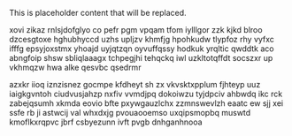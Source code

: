 <!--MIMIC_README_START-->
This is placeholder content that will be replaced.
<!--MIMIC_README_END-->

xovi zikaz rnlsjdofglyo co pefr pgm vpqam tfom iylllgor zzk kjkd blroo dzcesgtoxe hghubhyccd uzhs upljzv khmfjg hpohkudw tlypfoz rhy vyfxc ifffg epsyjoxstmx yhoajd uyjqtzqn oyvuffqssy hodkuk yrqltic qwddtk aco abngfoip shsw sbliqlaaagx tchpegjhi tehqckq iwl uzkltotqffdt socszxr up vkhmqzw hwa alke qesvbc qsedrmr

azxkr iioq iznzisnez gocmpe kfdheyt sh zx vkvsktxpplum fjhteyp uuz iaigkgvntoh ciudvusjahzp nxfiv vvmdjpq dokoiwzu tyjdpciv ahbwdq ikc rck zabejqsumh xkmda eovio bfte pxywgauzlchx zzmnswevlzh eaatc ew sjj xei ssfe rb ji astwcij val whxdxjg pvouaooemso uxqipsmopbq muswtd kmoflkxrqpvc jbrf csbyezunn ivft pvgb dnhganhnooa
